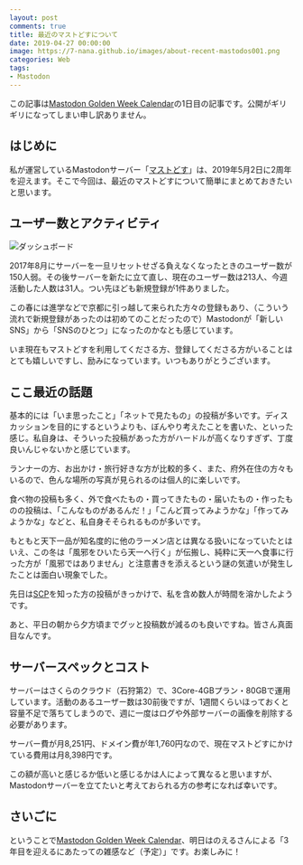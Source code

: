 ```yaml
---
layout: post
comments: true
title: 最近のマストどすについて
date: 2019-04-27 00:00:00
image: https://7-nana.github.io/images/about-recent-mastodos001.png
categories: Web
tags:
- Mastodon
---
```


この記事は[Mastodon Golden Week Calendar](https://gw-advent.9wick.com/calendars/16)の1日目の記事です。公開がギリギリになってしまい申し訳ありません。

## はじめに

私が運営しているMastodonサーバー「[マストどす](https://mastodos.com)」は、2019年5月2日に2周年を迎えます。そこで今回は、最近のマストどすについて簡単にまとめておきたいと思います。

## ユーザー数とアクティビティ

![ダッシュボード](https://7-nana.github.io/images/about-recent-mastodos001.png)

2017年8月にサーバーを一旦リセットせざる負えなくなったときのユーザー数が150人弱。その後サーバーを新たに立て直し、現在のユーザー数は213人、今週活動した人数は31人。つい先ほども新規登録が1件ありました。

この春には進学などで京都に引っ越して来られた方々の登録もあり、（こういう流れで新規登録があったのは初めてのことだったので）Mastodonが「新しいSNS」から「SNSのひとつ」になったのかなとも感じています。

いま現在もマストどすを利用してくださる方、登録してくださる方がいることはとても嬉しいですし、励みになっています。いつもありがとうございます。

## ここ最近の話題

基本的には「いま思ったこと」「ネットで見たもの」の投稿が多いです。ディスカッションを目的にするというよりも、ぼんやり考えたことを書いた、といった感じ。私自身は、そういった投稿があった方がハードルが高くなりすぎず、丁度良いんじゃないかと感じています。

ランナーの方、お出かけ・旅行好きな方が比較的多く、また、府外在住の方々もいるので、色んな場所の写真が見られるのは個人的に楽しいです。

食べ物の投稿も多く、外で食べたもの・買ってきたもの・届いたもの・作ったものの投稿は、「こんなものがあるんだ！」「こんど買ってみようかな」「作ってみようかな」などと、私自身そそられるものが多いです。

もともと天下一品が知名度的に他のラーメン店とは異なる扱いになっていたとはいえ、この冬は「風邪をひいたら天一へ行く」が伝搬し、純粋に天一へ食事に行った方が「風邪ではありません」と注意書きを添えるという謎の気遣いが発生したことは面白い現象でした。

先日は[SCP](http://ja.scp-wiki.net/)を知った方の投稿がきっかけで、私を含め数人が時間を溶かしたようです。

あと、平日の朝から夕方頃までグッと投稿数が減るのも良いですね。皆さん真面目なんです。

## サーバースペックとコスト

サーバーはさくらのクラウド（石狩第2）で、3Core-4GBプラン・80GBで運用しています。活動のあるユーザー数は30前後ですが、1週間くらいほっておくと容量不足で落ちてしまうので、週に一度はログや外部サーバーの画像を削除する必要があります。

サーバー費が月8,251円、ドメイン費が年1,760円なので、現在マストどすにかけている費用は月8,398円です。

この額が高いと感じるか低いと感じるかは人によって異なると思いますが、Mastodonサーバーを立てたいと考えておられる方の参考になれば幸いです。

## さいごに

ということで[Mastodon Golden Week Calendar](https://gw-advent.9wick.com/calendars/16)、明日はのえるさんによる「3年目を迎えるにあたっての雑感など（予定）」です。お楽しみに！
